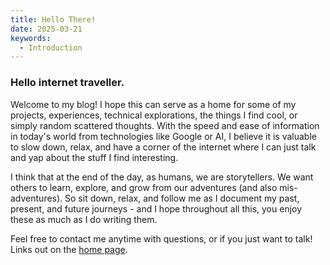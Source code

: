 ```yaml
---
title: Hello There!
date: 2025-03-21
keywords:
  - Introduction
---
```


### Hello internet traveller.

Welcome to my blog! I hope this can serve as a home for some of my projects, experiences, technical explorations, the things I find cool, or simply random scattered thoughts. With the speed and ease of information  in today's world from technologies like Google or AI, I believe it is valuable to slow down, relax, and have a corner of the internet where I can just talk and yap about the stuff I find interesting.

I think that at the end of the day, as humans, we are storytellers. We want others to learn, explore, and grow from our adventures (and also mis-adventures). So sit down, relax, and follow me as I document my past, present, and future journeys - and I hope throughout all this, you enjoy these as much as I do writing them.

Feel free to contact me anytime with questions, or if you just want to talk! Links out on the [home page](/).
